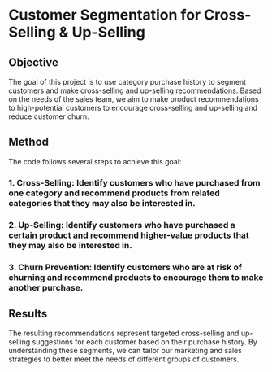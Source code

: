 # Customer Segmentation for Cross-Selling & Up-Selling

## Objective
The goal of this project is to use category purchase history to segment customers and make cross-selling and up-selling recommendations. Based on the needs of the sales team, we aim to make product recommendations to high-potential customers to encourage cross-selling and up-selling and reduce customer churn.

## Method
The code follows several steps to achieve this goal:

### 1. Cross-Selling: Identify customers who have purchased from one category and recommend products from related categories that they may also be interested in.
### 2. Up-Selling: Identify customers who have purchased a certain product and recommend higher-value products that they may also be interested in.
### 3. Churn Prevention: Identify customers who are at risk of churning and recommend products to encourage them to make another purchase.

## Results
The resulting recommendations represent targeted cross-selling and up-selling suggestions for each customer based on their purchase history. By understanding these segments, we can tailor our marketing and sales strategies to better meet the needs of different groups of customers.
